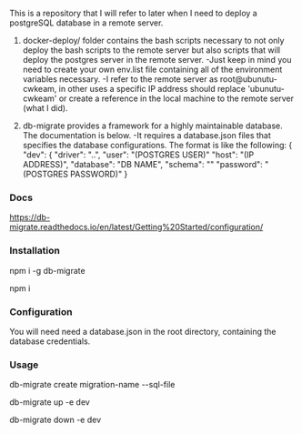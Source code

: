 
This is a repository that I will refer to later when I need to deploy a postgreSQL database in a remote server.

1. docker-deploy/ folder contains the bash scripts necessary to not only deploy the bash scripts to the remote server but also scripts that will deploy the postgres server in the remote server.
	-Just keep in mind you need to create your own env.list file containing all of the environment variables necessary.
	-I refer to the remote server as root@ubunutu-cwkeam, in other uses a specific IP address should replace 'ubunutu-cwkeam' or create a reference in the local machine to the remote server (what I did).

2. db-migrate provides a framework for a highly maintainable database. The documentation is below.
	-It requires a database.json files that specifies the database configurations. The format is like the following:
{
  "dev": {
    "driver": "..",
    "user": "(POSTGRES USER)"
    "host": "(IP ADDRESS)",
    "database": "DB NAME",
    "schema": ""
    "password": "(POSTGRES PASSWORD)"
}

### Docs
https://db-migrate.readthedocs.io/en/latest/Getting%20Started/configuration/


### Installation
npm i -g db-migrate

npm i


### Configuration
You will need need a database.json in the root directory, containing the database credentials.


### Usage
db-migrate create migration-name --sql-file

db-migrate up -e dev

db-migrate down -e dev

